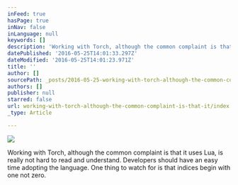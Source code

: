 ```yaml
---
inFeed: true
hasPage: true
inNav: false
inLanguage: null
keywords: []
description: 'Working with Torch, although the common complaint is that it uses Lua, is really not hard to read and understand. Developers should have an easy time adopting the language. One thing to watch for is that indices begin with one not zero.'
datePublished: '2016-05-25T14:01:33.297Z'
dateModified: '2016-05-25T14:01:23.971Z'
title: ''
author: []
sourcePath: _posts/2016-05-25-working-with-torch-although-the-common-complaint-is-that-it.md
authors: []
publisher: null
starred: false
url: working-with-torch-although-the-common-complaint-is-that-it/index.html
_type: Article

---
```

![](https://the-grid-user-content.s3-us-west-2.amazonaws.com/044f5827-3047-411c-a68c-248886264197.png)

Working with Torch, although the common complaint is that it uses Lua, is really not hard to read and understand. Developers should have an easy time adopting the language. One thing to watch for is that indices begin with one not zero.